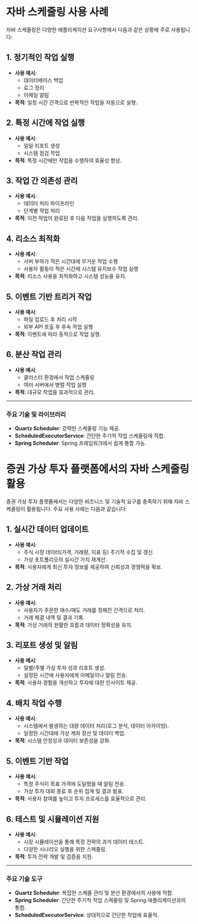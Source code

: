 # 자바 스케줄링 사용 사례

자바 스케줄링은 다양한 애플리케이션 요구사항에서 다음과 같은 상황에 주로 사용됩니다:

## 1. 정기적인 작업 실행
- **사용 예시**: 
  - 데이터베이스 백업
  - 로그 정리
  - 이메일 알림
- **목적**: 일정 시간 간격으로 반복적인 작업을 자동으로 실행.

## 2. 특정 시간에 작업 실행
- **사용 예시**: 
  - 일일 리포트 생성
  - 시스템 점검 작업
- **목적**: 특정 시간에만 작업을 수행하여 효율성 향상.

## 3. 작업 간 의존성 관리
- **사용 예시**: 
  - 데이터 처리 파이프라인
  - 단계별 작업 처리
- **목적**: 이전 작업이 완료된 후 다음 작업을 실행하도록 관리.

## 4. 리소스 최적화
- **사용 예시**: 
  - 서버 부하가 적은 시간대에 무거운 작업 수행
  - 사용자 활동이 적은 시간에 시스템 유지보수 작업 실행
- **목적**: 리소스 사용을 최적화하고 시스템 성능을 유지.

## 5. 이벤트 기반 트리거 작업
- **사용 예시**: 
  - 파일 업로드 후 처리 시작
  - 외부 API 호출 후 후속 작업 실행
- **목적**: 이벤트에 따라 동적으로 작업 실행.

## 6. 분산 작업 관리
- **사용 예시**: 
  - 클러스터 환경에서 작업 스케줄링
  - 여러 서버에서 병렬 작업 실행
- **목적**: 대규모 작업을 효과적으로 관리.

---

### 주요 기술 및 라이브러리
- **Quartz Scheduler**: 강력한 스케줄링 기능 제공.
- **ScheduledExecutorService**: 간단한 주기적 작업 스케줄링에 적합.
- **Spring Scheduler**: Spring 프레임워크에서 쉽게 통합 가능.

# 증권 가상 투자 플랫폼에서의 자바 스케줄링 활용

증권 가상 투자 플랫폼에서는 다양한 비즈니스 및 기술적 요구를 충족하기 위해 자바 스케줄링이 활용됩니다. 주요 사용 사례는 다음과 같습니다:

## 1. **실시간 데이터 업데이트**
- **사용 예시**:
  - 주식 시장 데이터(가격, 거래량, 지표 등) 주기적 수집 및 갱신.
  - 가상 포트폴리오의 실시간 가치 재계산.
- **목적**: 사용자에게 최신 투자 정보를 제공하여 신뢰성과 경쟁력을 확보.

## 2. **가상 거래 처리**
- **사용 예시**:
  - 사용자가 주문한 매수/매도 거래를 정해진 간격으로 처리.
  - 거래 체결 내역 및 결과 기록.
- **목적**: 가상 거래의 원활한 흐름과 데이터 정확성을 유지.

## 3. **리포트 생성 및 알림**
- **사용 예시**:
  - 일별/주별 가상 투자 성과 리포트 생성.
  - 설정된 시간에 사용자에게 이메일이나 알림 전송.
- **목적**: 사용자 경험을 개선하고 투자에 대한 인사이트 제공.

## 4. **배치 작업 수행**
- **사용 예시**:
  - 시스템에서 발생하는 대량 데이터 처리(로그 분석, 데이터 아카이빙).
  - 일정한 시간대에 가상 계좌 정산 및 데이터 백업.
- **목적**: 시스템 안정성과 데이터 보존성을 강화.

## 5. **이벤트 기반 작업**
- **사용 예시**:
  - 특정 주식이 목표 가격에 도달했을 때 알림 전송.
  - 가상 투자 대회 종료 후 순위 집계 및 결과 발표.
- **목적**: 사용자 참여를 높이고 투자 프로세스를 효율적으로 관리.

## 6. **테스트 및 시뮬레이션 지원**
- **사용 예시**:
  - 시장 시뮬레이션을 통해 특정 전략의 과거 데이터 테스트.
  - 다양한 시나리오 실행을 위한 스케줄링.
- **목적**: 투자 전략 개발 및 검증을 지원.

---

### 주요 기술 도구
- **Quartz Scheduler**: 복잡한 스케줄 관리 및 분산 환경에서의 사용에 적합.
- **Spring Scheduler**: 간단한 주기적 작업 스케줄링 및 Spring 애플리케이션과의 통합.
- **ScheduledExecutorService**: 상대적으로 간단한 작업에 효율적.
